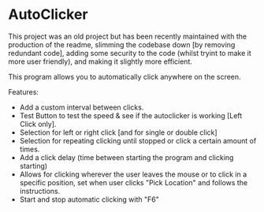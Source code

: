 # AutoClicker

This project was an old project but has been recently maintained with the production of the readme, slimming the codebase down [by removing redundant code], adding some security to the code (whilst tryint to make it more user friendly), and making it slightly more efficient. 

This program allows you to automatically click anywhere on the screen. 

Features:
- Add a custom interval between clicks.
- Test Button to test the speed & see if the autoclicker is working [Left Click only].
- Selection for left or right click [and for single or double click]
- Selection for repeating clicking until stopped or click a certain amount of times.
- Add a click delay (time between starting the program and clicking starting)
- Allows for clicking wherever the user leaves the mouse or to click in a specific position, set when user clicks "Pick Location" and follows the instructions.
- Start and stop automatic clicking with "F6"

